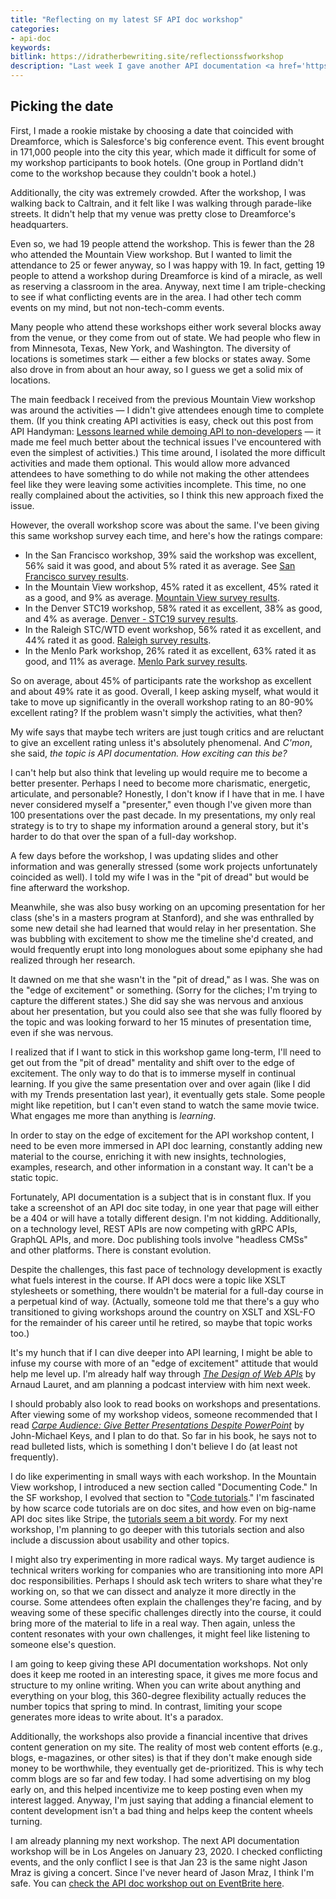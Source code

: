 ```yaml
---
title: "Reflecting on my latest SF API doc workshop"
categories:
- api-doc
keywords:
bitlink: https://idratherbewriting.site/reflectionssfworkshop
description: "Last week I gave another API documentation <a href='https://idratherbewriting.com/blog/upcoming-api-doc-workshop-san-francisco-nov-19/'>workshop in downtown San Francisco</a>. This was the second API doc workshop that I fully organized from start to finish myself, and overall it went pretty well. In this post, I want to reflect on a few of the things I learned."
---
```


## Picking the date

First, I made a rookie mistake by choosing a date that coincided with Dreamforce, which is Salesforce's big conference event. This event brought in 171,000 people into the city this year, which made it difficult for some of my workshop participants to book hotels. (One group in Portland didn't come to the workshop because they couldn't book a hotel.)

Additionally, the city was extremely crowded. After the workshop, I was walking back to Caltrain, and it felt like I was walking through parade-like streets. It didn't help that my venue was pretty close to Dreamforce's headquarters.

Even so, we had 19 people attend the workshop. This is fewer than the 28 who attended the Mountain View workshop. But I wanted to limit the attendance to 25 or fewer anyway, so I was happy with 19. In fact, getting 19 people to attend a workshop during Dreamforce is kind of a miracle, as well as reserving a classroom in the area. Anyway, next time I am triple-checking to see if what conflicting events are in the area. I had other tech comm events on my mind, but not non-tech-comm events.

Many people who attend these workshops either work several blocks away from the venue, or they come from out of state. We had people who flew in from Minnesota, Texas, New York, and Washington. The diversity of locations is sometimes stark &mdash; either a few blocks or states away. Some also drove in from about an hour away, so I guess we get a solid mix of locations.

The main feedback I received from the previous Mountain View workshop was around the activities &mdash; I didn't give attendees enough time to complete them. (If you think creating API activities is easy, check out this post from API Handyman: [Lessons learned while demoing API to non-developers](https://apihandyman.io/lessons-learned-while-demoing-api-to-non-developers/) &mdash; it made me feel much better about the technical issues I've encountered with even the simplest of activities.) This time around, I isolated the more difficult activities and made them optional. This would allow more advanced attendees to have something to do while not making the other attendees feel like they were leaving some activities incomplete. This time, no one really complained about the activities, so I think this new approach fixed the issue.

However, the overall workshop score was about the same. I've been giving this same workshop survey each time, and here's how the ratings compare:

* In the San Francisco workshop, 39% said the workshop was excellent, 56% said it was good, and about 5% rated it as average. See [San Francisco survey results](https://www.questionpro.com/t/PGc5PZfuH0).
* In the Mountain View workshop, 45% rated it as excellent, 45% rated it as a good, and 9% as average. [Mountain View survey results](https://www.questionpro.com/t/PGRTeZfA3w).
* In the Denver STC19 workshop, 58% rated it as excellent, 38% as good, and 4% as average. [Denver - STC19 survey results](https://www.questionpro.com/t/PGFXvZeQxm).
* In the Raleigh STC/WTD event workshop, 56% rated it as excellent, and 44% rated it as good. [Raleigh survey results](https://www.questionpro.com/t/PGCb2ZeGHW).
* In the Menlo Park workshop, 26% rated it as excellent, 63% rated it as good, and 11% as average. [Menlo Park survey results](https://www.questionpro.com/t/PEd5LZdHog).

So on average, about 45% of participants rate the workshop as excellent and about 49% rate it as good. Overall, I keep asking myself, what would it take to move up significantly in the overall workshop rating to an 80-90% excellent rating? If the problem wasn't simply the activities, what then?

My wife says that maybe tech writers are just tough critics and are reluctant to give an excellent rating unless it's absolutely phenomenal. And *C'mon*, she said, *the topic is API documentation. How exciting can this be?*

I can't help but also think that leveling up would require me to become a better presenter. Perhaps I need to become more charismatic, energetic, articulate, and personable? Honestly, I don't know if I have that in me. I have never considered myself a "presenter," even though I've given more than 100 presentations over the past decade. In my presentations, my only real strategy is to try to shape my information around a general story, but it's harder to do that over the span of a full-day workshop.

A few days before the workshop, I was updating slides and other information and was generally stressed (some work projects unfortunately coincided as well). I told my wife I was in the "pit of dread" but would be fine afterward the workshop.

Meanwhile, she was also busy working on an upcoming presentation for her class (she's in a masters program at Stanford), and she was enthralled by some new detail she had learned that would relay in her presentation. She was bubbling with excitement to show me the timeline she'd created, and would frequently erupt into long monologues about some epiphany she had realized through her research.

It dawned on me that she wasn't in the "pit of dread," as I was. She was on the "edge of excitement" or something. (Sorry for the cliches; I'm trying to capture the different states.) She did say she was nervous and anxious about her presentation, but you could also see that she was fully floored by the topic and was looking forward to her 15 minutes of presentation time, even if she was nervous.

I realized that if I want to stick in this workshop game long-term, I'll need to get out from the "pit of dread" mentality and shift over to the edge of excitement. The only way to do that is to immerse myself in continual learning. If you give the same presentation over and over again (like I did with my Trends presentation last year), it eventually gets stale. Some people might like repetition, but I can't even stand to watch the same movie twice. What engages me more than anything is *learning*.

In order to stay on the edge of excitement for the API workshop content, I need to be even more immersed in API doc learning, constantly adding new material to the course, enriching it with new insights, technologies, examples, research, and other information in a constant way. It can't be a static topic.

Fortunately, API documentation is a subject that is in constant flux. If you take a screenshot of an API doc site today, in one year that page will either be a 404 or will have a totally different design. I'm not kidding. Additionally, on a technology level, REST APIs are now competing with gRPC APIs, GraphQL APIs, and more. Doc publishing tools involve "headless CMSs" and other platforms. There is constant evolution.

Despite the challenges, this fast pace of technology development is exactly what fuels interest in the course. If API docs were a topic like XSLT stylesheets or something, there wouldn't be material for a full-day course in a perpetual kind of way. (Actually, someone told me that there's a guy who transitioned to giving workshops around the country on XSLT and XSL-FO for the remainder of his career until he retired, so maybe that topic works too.)

It's my hunch that if I can dive deeper into API learning, I might be able to infuse my course with more of an "edge of excitement" attitude that would help me level up. I'm already half way through [*The Design of Web APIs*](https://www.manning.com/books/the-design-of-web-apis) by Arnaud Lauret, and am planning a podcast interview with him next week.

I should probably also look to read books on workshops and presentations. After viewing some of my workshop videos, someone recommended that I read [*Carpe Audience: Give Better Presentations Despite PowerPoint*](https://www.amazon.com/Carpe-Audience-Presentations-Despite-PowerPoint/dp/146098031X) by John-Michael Keys, and I plan to do that. So far in his book, he says not to read bulleted lists, which is something I don't believe I do (at least not frequently).

I do like experimenting in small ways with each workshop. In the Mountain View workshop, I introduced a new section called "Documenting Code." In the SF workshop, I evolved that section to "[Code tutorials](https://idratherbewriting.com/learnapidoc/slides/code_tutorials.html#/)." I'm fascinated by how scarce code tutorials are on doc sites, and how even on big-name API doc sites like Stripe, the [tutorials seem a bit wordy](https://stripe.com/docs/recipes/sending-emails-for-failed-payments). For my next workshop, I'm planning to go deeper with this tutorials section and also include a discussion about usability and other topics.

I might also try experimenting in more radical ways. My target audience is technical writers working for companies who are transitioning into more API doc responsibilities. Perhaps I should ask tech writers to share what they're working on, so that we can dissect and analyze it more directly in the course. Some attendees often explain the challenges they're facing, and by weaving some of these specific challenges directly into the course, it could bring more of the material to life in a real way. Then again, unless the content resonates with your own challenges, it might feel like listening to someone else's question.

I am going to keep giving these API documentation workshops. Not only does it keep me rooted in an interesting space, it gives me more focus and structure to my online writing. When you can write about anything and everything on your blog, this 360-degree flexibility actually reduces the number topics that spring to mind. In contrast, limiting your scope generates more ideas to write about. It's a paradox.

Additionally, the workshops also provide a financial incentive that drives content generation on my site. The reality of most web content efforts (e.g., blogs, e-magazines, or other sites) is that if they don't make enough side money to be worthwhile, they eventually get de-prioritized. This is why tech comm blogs are so far and few today. I had some advertising on my blog early on, and this helped incentivize me to keep posting even when my interest lagged. Anyway, I'm just saying that adding a financial element to content development isn't a bad thing and helps keep the content wheels turning.

I am already planning my next workshop. The next API documentation workshop will be in Los Angeles on January 23, 2020. I checked conflicting events, and the only conflict I see is that Jan 23 is the same night Jason Mraz is giving a concert. Since I've never heard of Jason Mraz, I think I'm safe. You can [check the API doc workshop out on EventBrite here](https://www.eventbrite.com/e/api-documentation-workshop-los-angeles-jan-23-2020-tickets-84487066089).

